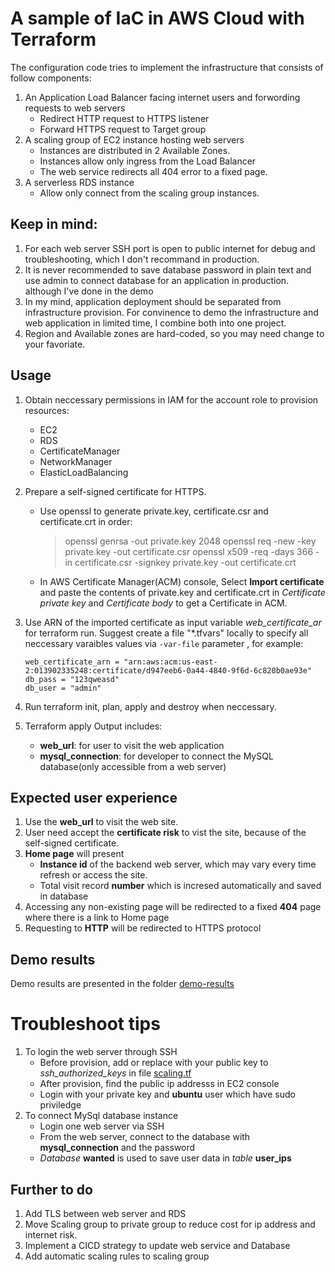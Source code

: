 # A sample of IaC in AWS Cloud with Terraform
The configuration code tries to implement the infrastructure that consists of follow components:
1. An Application Load Balancer facing internet users and forwording requests to web servers
    - Redirect HTTP request to HTTPS listener
    - Forward HTTPS request to Target group
1. A scaling group of EC2 instance hosting web servers
    - Instances are distributed in 2 Available Zones.
    - Instances allow only ingress from the Load Balancer
    - The web service redirects all 404 error to a fixed page.
1. A serverless RDS instance
    - Allow only connect from the scaling group instances.

## Keep in mind:
1. For each web server SSH port is open to public internet for debug and troubleshooting, which I don't recommand in production.
1. It is never recommended to save database password in plain text and use admin to connect database for an application in production. although I've done in the demo
1. In my mind, application deployment should be separated from infrastructure provision. For convinence to demo the infrastructure and web application in limited time, I combine both into one project. 
1. Region and Available zones are hard-coded, so you may need change to your favoriate.

## Usage
1. Obtain neccessary permissions in IAM for the account role to provision resources:
    + EC2
    + RDS
    + CertificateManager
    + NetworkManager
    + ElasticLoadBalancing

1. Prepare a self-signed certificate for HTTPS.
    + Use openssl to generate private.key, certificate.csr and certificate.crt in order:
      > openssl genrsa -out private.key 2048
      > openssl req -new -key private.key -out certificate.csr
      > openssl x509 -req -days 366 -in certificate.csr -signkey private.key -out certificate.crt
    + In AWS Certificate Manager(ACM) console, Select **Import certificate** and paste the contents of private.key and certificate.crt in _Certificate private key_ and _Certificate body_ to get a Certificate in ACM.
1. Use ARN of the imported certificate as input variable *web_certificate_ar* for terraform run.
   Suggest create a file "*.tfvars" locally to specify all neccessary varaibles values via `-var-file` parameter , for example:
    ```
    web_certificate_arn = "arn:aws:acm:us-east-2:013902335248:certificate/d947eeb6-0a44-4840-9f6d-6c820b0ae93e"
    db_pass = "123qweasd"
    db_user = "admin"
    ```
1. Run terraform init, plan, apply and destroy when neccessary.
1. Terraform apply Output includes:
    - **web_url**: for user to visit the web application
    - **mysql_connection**: for developer to connect the MySQL database(only accessible from a web server)

## Expected user experience
1. Use the **web_url** to visit the web site.
1. User need accept the **certificate risk** to vist the site, because of the self-signed certificate.
1. **Home page** will present 
    + **Instance id** of the backend web server, which may vary every time refresh or access the site.
    + Total visit record **number** which is incresed automatically and saved in database
1. Accessing any non-existing page will be redirected to a fixed **404** page where there is a link to Home page
1. Requesting to **HTTP** will be redirected to HTTPS protocol

## Demo results
Demo results are presented in the folder [demo-results](demo-results)

# Troubleshoot tips
1. To login the web server through SSH
    + Before provision, add or replace with your public key to *ssh_authorized_keys* in file [scaling.tf](scaling.tf)
    + After provision, find the public ip addresss in EC2 console
    + Login with your private key and **ubuntu** user which have sudo priviledge
1. To connect MySql database instance
    + Login one web server via SSH
    + From the web server, connect to the database with **mysql_connection** and the password
    + _Database_ **wanted** is used to save user data in _table_ **user_ips**


## Further to do
1. Add TLS between web server and RDS
1. Move Scaling group to private group to reduce cost for ip address and internet risk.
1. Implement a CICD strategy to  update web service and Database
1. Add automatic scaling rules to scaling group
